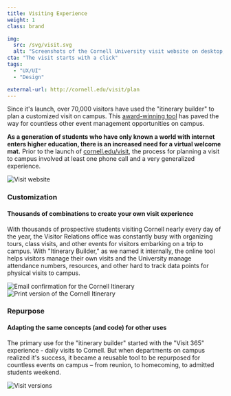 ```yaml
---
title: Visiting Experience
weight: 1
class: brand

img: 
  src: /svg/visit.svg
  alt: "Screenshots of the Cornell University visit website on desktop, mobile, and tablet"
cta: "The visit starts with a click"
tags:
  - "UX/UI"
  - "Design"

external-url: http://cornell.edu/visit/plan
---
```


Since it's launch, over 70,000 visitors have used the "itinerary builder" to plan a customized visit on campus. This <a href="http://www.case.org/Awards/Circle_of_Excellence/About_COE/Previous_Winners/2015_Winners/Websites_2015.html" target="_blank">award-winning tool</a> has paved the way for countless other event management opportunities on campus.

<!--break-->

<section>
  <div class="container">
    <p><strong>As a generation of students who have only known a world with internet enters higher education, there is an increased need for a virtual welcome mat.</strong> Prior to the launch of <a target="_blank" href="http://cornell.edu/visit">cornell.edu/visit</a>, the process for planning a visit to campus involved at least one phone call and a very generalized experience.</p>
  </div>
</section>

<section>
  <!-- Email Templates -->
  <img class="img-responsive" src="{{ site.baseurl }}/assets/img/mockups/visit/visit.examples.jpg" alt="Visit website">
</section>

<section>
  <div class="explainer">
    <div class="explainer-content">
      <div class="explainer-heading">
        <h3>Customization</h3>
        <h4>Thousands of combinations to create your own visit experience</h4>
      </div>
      <div class="explainer-details">
        <p>With thousands of prospective students visiting Cornell nearly every day of the year, the Visitor Relations office was constantly busy with organizing tours, class visits, and other events for visitors embarking on a trip to campus. With "Itinerary Builder," as we named it internally, the online tool helps visitors manage their own visits and the University manage attendance numbers, resources, and other hard to track data points for physical visits to campus.</p>
      </div>
    </div>
  </div>
</section>

<section class="double-img">
  <div class="double-img-row">
    <div class="double-img-item">
        <img src="{{ site.baseurl }}/assets/img/mockups/visit/visit.email.iphone.jpg" alt="Email confirmation for the Cornell Itinerary" class="img-responsive">
    </div>
    <div class="double-img-item">
        <img src="{{ site.baseurl }}/assets/img/mockups/visit/visit.paper.jpg" alt="Print version of the Cornell Itinerary" class="img-responsive">
    </div>
  </div>
</section>

<section>
  <div class="explainer">
    <div class="explainer-content">
      <div class="explainer-heading">
        <h3>Repurpose</h3>
        <h4>Adapting the same concepts (and code) for other uses</h4>
      </div>
      <div class="explainer-details">
        <p>The primary use for the "itinerary builder" started with the "Visit 365" experience - daily visits to Cornell. But when departments on campus realized it's success, it became a reusable tool to be repurposed for countless events on campus &ndash; from reunion, to homecoming, to admitted students weekend.</p>
      </div>
    </div>
  </div>
</section>

<section>
  <!-- Email Templates -->
  <img class="img-responsive" src="{{ site.baseurl }}/assets/img/mockups/visit/visit.versions.jpg" alt="Visit versions">
</section>



